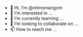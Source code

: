 - 👋 Hi, I’m @nitinomangom
- 👀 I’m interested in ...
- 🌱 I’m currently learning ...
- 💞️ I’m looking to collaborate on ...
- 📫 How to reach me ...

<!---
nitinomangom/nitinomangom is a ✨ special ✨ repository because its `README.md` (this file) appears on your GitHub profile.
You can click the Preview link to take a look at your changes.
--->
